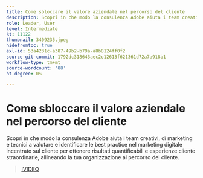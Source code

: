 ```yaml
---
title: Come sbloccare il valore aziendale nel percorso del cliente
description: Scopri in che modo la consulenza Adobe aiuta i team creativi, di marketing e tecnici a valutare e identificare le best practice nel marketing digitale incentrato sul cliente per ottenere risultati quantificabili e esperienze cliente straordinarie, allineando la tua organizzazione al percorso del cliente.
role: Leader, User
level: Intermediate
kt: 11122
thumbnail: 3409235.jpeg
hidefromtoc: true
exl-id: 53a4231c-a387-49b2-b79a-a8b8124ff0f2
source-git-commit: 1792dc318643aec2c12613f621361d72a7a918b1
workflow-type: tm+mt
source-wordcount: '88'
ht-degree: 0%

---
```


# Come sbloccare il valore aziendale nel percorso del cliente

Scopri in che modo la consulenza Adobe aiuta i team creativi, di marketing e tecnici a valutare e identificare le best practice nel marketing digitale incentrato sul cliente per ottenere risultati quantificabili e esperienze cliente straordinarie, allineando la tua organizzazione al percorso del cliente.

>[!VIDEO](https://video.tv.adobe.com/v/3409235/?quality=12&learn=on)
